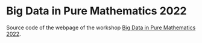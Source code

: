 # Big Data in Pure Mathematics 2022

Source code of the webpage of the workshop [Big Data in Pure Mathematics 2022](http://math.bu.edu/people/matschke/BigDataPureMath2022/).
